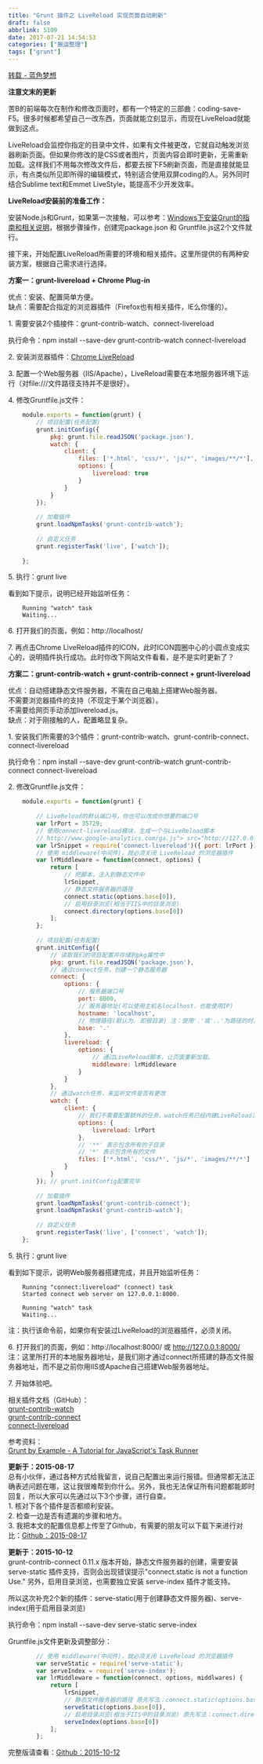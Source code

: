 ```yaml
---
title: "Grunt 插件之 LiveReload 实现页面自动刷新"
draft: false
abbrlink: 5109
date: 2017-07-21 14:54:53
categories: ["搬运整理"]
tags: ["grunt"]
---
```




[转载 - 蓝色梦想](http://www.bluesdream.com/blog/grunt-plugin-livereload-wysiwyg-editor.html "Permalink to Grunt插件之LiveReload 实现页面自动刷新，所见即所得编辑 | 蓝色梦想")

**注意文末的更新**

苦B的前端每次在制作和修改页面时，都有一个特定的三部曲：coding-save-F5。很多时候都希望自己一改东西，页面就能立刻显示，而现在LiveReload就能做到这点。

LiveReload会监控你指定的目录中文件，如果有文件被更改，它就自动触发浏览器刷新页面。但如果你修改的是CSS或者图片，页面内容会即时更新，无需重新加载。这样我们不用每次修改文件后，都要去按下F5刷新页面，而是直接就能显示，有点类似所见即所得的编辑模式，特别适合使用双屏coding的人。另外同时结合Sublime text和Emmet LiveStyle，能提高不少开发效率。

<!-- more -->

**LiveReload安装前的准备工作：**

安装Node.js和Grunt，如果第一次接触，可以参考：[Windows下安装Grunt的指南和相关说明][1]，根据步骤操作，创建完package.json 和 Gruntfile.js这2个文件就行。

接下来，开始配置LiveReload所需要的环境和相关插件。这里所提供的有两种安装方案，根据自己需求进行选择。

**方案一：grunt-livereload + Chrome Plug-in**

优点：安装、配置简单方便。  
缺点：需要配合指定的浏览器插件（Firefox也有相关插件，IE么你懂的）。

1\. 需要安装2个插接件：grunt-contrib-watch、connect-livereload

执行命令：npm install --save-dev grunt-contrib-watch connect-livereload

2\. 安装浏览器插件：[Chrome LiveReload][2]

3\. 配置一个Web服务器（IIS/Apache），LiveReload需要在本地服务器环境下运行（对file:///文件路径支持并不是很好）。

4\. 修改Gruntfile.js文件：    
```javascript
    module.exports = function(grunt) {
        // 项目配置(任务配置)
        grunt.initConfig({
            pkg: grunt.file.readJSON('package.json'),
            watch: {
                client: {
                    files: ['*.html', 'css/*', 'js/*', 'images/**/*'],
                    options: {
                        livereload: true
                    }
                }
            }
        });
    
        // 加载插件
        grunt.loadNpmTasks('grunt-contrib-watch');
    
        // 自定义任务
        grunt.registerTask('live', ['watch']);
    
    };
```

5\. 执行：grunt live

看到如下提示，说明已经开始监听任务：  
```
    Running "watch" task  
    Waiting...
```

6\. 打开我们的页面，例如：http://localhost/

7\. 再点击Chrome LiveReload插件的ICON，此时ICON圆圈中心的小圆点变成实心的，说明插件执行成功。此时你改下网站文件看看，是不是实时更新了？

**方案二：grunt-contrib-watch + grunt-contrib-connect + grunt-livereload**

优点：自动搭建静态文件服务器，不需在自己电脑上搭建Web服务器。  
不需要浏览器插件的支持（不现定于某个浏览器）。  
不需要给网页手动添加livereload.js。  
缺点：对于刚接触的人，配置略显复杂。

1\. 安装我们所需要的3个插件：grunt-contrib-watch、grunt-contrib-connect、connect-livereload

执行命令：npm install --save-dev grunt-contrib-watch grunt-contrib-connect connect-livereload

2\. 修改Gruntfile.js文件：
```javascript
    module.exports = function(grunt) {
    
        // LiveReload的默认端口号，你也可以改成你想要的端口号
        var lrPort = 35729;
        // 使用connect-livereload模块，生成一个与LiveReload脚本
        // http://www.google-analytics.com/ga.js"> src="http://127.0.0.1:35729/livereload.js?snipver=1" type="text/javascript">
        var lrSnippet = require('connect-livereload')({ port: lrPort });
        // 使用 middleware(中间件)，就必须关闭 LiveReload 的浏览器插件
        var lrMiddleware = function(connect, options) {
            return [
                // 把脚本，注入到静态文件中
                lrSnippet,
                // 静态文件服务器的路径
                connect.static(options.base[0]),
                // 启用目录浏览(相当于IIS中的目录浏览)
                connect.directory(options.base[0])
            ];
        };
    
        // 项目配置(任务配置)
        grunt.initConfig({
            // 读取我们的项目配置并存储到pkg属性中
            pkg: grunt.file.readJSON('package.json'),
            // 通过connect任务，创建一个静态服务器
            connect: {
                options: {
                    // 服务器端口号
                    port: 8000,
                    // 服务器地址(可以使用主机名localhost，也能使用IP)
                    hostname: 'localhost',
                    // 物理路径(默认为. 即根目录) 注：使用'.'或'..'为路径的时，可能会返回403 Forbidden. 此时将该值改为相对路径 如：/grunt/reloard。
                    base: '.'
                },
                livereload: {
                    options: {
                        // 通过LiveReload脚本，让页面重新加载。
                        middleware: lrMiddleware
                    }
                }
            },
            // 通过watch任务，来监听文件是否有更改
            watch: {
                client: {
                    // 我们不需要配置额外的任务，watch任务已经内建LiveReload浏览器刷新的代码片段。
                    options: {
                        livereload: lrPort
                    },
                    // '**' 表示包含所有的子目录
                    // '*' 表示包含所有的文件
                    files: ['*.html', 'css/*', 'js/*', 'images/**/*']
                }
            }
        }); // grunt.initConfig配置完毕
    
        // 加载插件
        grunt.loadNpmTasks('grunt-contrib-connect');
        grunt.loadNpmTasks('grunt-contrib-watch');
    
        // 自定义任务
        grunt.registerTask('live', ['connect', 'watch']);
    };
```

5\. 执行：grunt live

看到如下提示，说明Web服务器搭建完成，并且开始监听任务：  
```
    Running "connect:livereload" (connect) task  
    Started connect web server on 127.0.0.1:8000.
    
    Running "watch" task  
    Waiting...
```
注：执行该命令前，如果你有安装过LiveReload的浏览器插件，必须关闭。

6\. 打开我们的页面，例如：http://localhost:8000/ 或 http://127.0.0.1:8000/  
注：这里所打开的本地服务器地址，是我们刚才通过connect所搭建的静态文件服务器地址，而不是之前你用IIS或Apache自己搭建Web服务器地址。

7\. 开始体验吧。

相关插件文档（GitHub）：  
[grunt-contrib-watch][3]  
[grunt-contrib-connect][4]  
[connect-livereload][5]

参考资料：  
[Grunt by Example - A Tutorial for JavaScript's Task Runner][6]

**更新于：2015-08-17**  
总有小伙伴，通过各种方式给我留言，说自己配置出来运行报错。但通常都无法正确表述问题在哪，这让我很难帮到你什么。另外，我也无法保证所有问题都能即时回复，所以大家可以先通过以下3个步骤，进行自查。  
1\. 核对下各个插件是否都顺利安装。  
2\. 检查一边是否有遗漏的步骤和地方。  
3\. 我把本文的配置信息都上传至了Github，有需要的朋友可以下载下来进行对比：[Github：2015-08-17][7]

**更新于：2015-10-12**  
grunt-contrib-connect 0.11.x 版本开始，静态文件服务器的创建，需要安装 serve-static 插件支持，否则会出现错误提示"connect.static is not a function Use." 另外，启用目录浏览，也需要独立安装 serve-index 插件才能支持。

所以这次补充2个新的插件：serve-static(用于创建静态文件服务器)、serve-index(用于启用目录浏览)

执行命令：npm install --save-dev serve-static serve-index

Gruntfile.js文件更新及调整部分：
```javascript
        // 使用 middleware(中间件)，就必须关闭 LiveReload 的浏览器插件
        var serveStatic = require('serve-static');
        var serveIndex = require('serve-index');
        var lrMiddleware = function(connect, options, middlwares) {
            return [
                lrSnippet,
                // 静态文件服务器的路径 原先写法：connect.static(options.base[0])
                serveStatic(options.base[0]),
                // 启用目录浏览(相当于IIS中的目录浏览) 原先写法：connect.directory(options.base[0])
                serveIndex(options.base[0])
            ];
        };
```

完整版请查看：[Github：2015-10-12][8]

[1]: http://www.bluesdream.com/blog/windows-installs-the-grunt-and-instructions.html
[2]: https://chrome.google.com/webstore/detail/livereload/jnihajbhpnppcggbcgedagnkighmdlei
[3]: https://github.com/gruntjs/grunt-contrib-watch
[4]: https://github.com/gruntjs/grunt-contrib-connect
[5]: https://github.com/intesso/connect-livereload
[6]: http://www.brianchu.com/blog/2013/07/11/grunt-by-example-a-tutorial-for-javascripts-task-runner/
[7]: https://github.com/zhonglimh/Grunt-LiveReload/tree/2caa3b75e6c58218e4d609736f69e48766fb9c15 "Github"
[8]: https://github.com/zhonglimh/Grunt-LiveReload "Github"